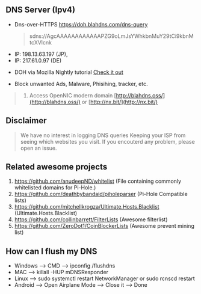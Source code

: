 
## DNS Server (Ipv4)
- Dns-over-HTTPS https://doh.blahdns.com/dns-query 
  > sdns://AgcAAAAAAAAAAAAPZG9oLmJsYWhkbnMuY29tCi9kbnMtcXVlcnk
- IP: 198.13.63.197 (JP),  
- IP: 217.61.0.97 (DE)

* DOH via Mozilla Nightly tutorial [Check it out](https://www.ookangzheng.com/mozilla-nightly-enable-dns-over-https/)

* Block unwanted Ads, Malware, Phisihing, tracker, etc.
> 1. Access OpenNIC modern domain [http://blahdns.oss/](http://blahdns.oss/) or [http://nx.bit/](http://nx.bit/)


## Disclaimer
> We have no interest in logging DNS queries
> Keeping your ISP from seeing which websites you visit.
> If you encouterd any problem, please open an issue.

## Related awesome projects
1. https://github.com/anudeepND/whitelist (File containing commonly whitelisted domains for Pi-Hole.)
2. https://github.com/deathbybandaid/piholeparser (Pi-Hole Compatible lists)
3. https://github.com/mitchellkrogza/Ultimate.Hosts.Blacklist (Ultimate.Hosts.Blacklist)
4. https://github.com/collinbarrett/FilterLists (Awesome filterlist)
5. https://github.com/ZeroDot1/CoinBlockerLists (Awesome prevent mining list)


## How can I flush my DNS 
* Windows --> CMD --> ipconfig /flushdns 
* MAC --> killall -HUP mDNSResponder 
* Linux --> sudo systemctl restart NetworkManager or sudo rcnscd restart 
* Android --> Open Airplane Mode --> Close it --> Done 
